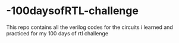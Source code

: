 # -100daysofRTL-challenge
This repo contains all the verilog codes for the circuits i learned and practiced for my 100 days of rtl challenge
